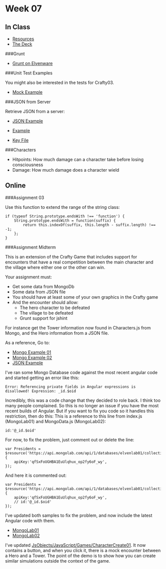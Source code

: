 Week 07
=======

In Class
--------

- [Resources](Isit320-Resources.html)
- [The Deck](http://bit.ly/172VnGB)

###Grunt

- [Grunt on Elvenware](http://elvenware.com/charlie/development/web/UnitTests/Grunt.html)

###Unit Test Examples

You might also be interested in the tests for Crafty03. 

- [Mock Example](/charlie/development/web/JavaScript/Angular.html#basicMock)

###JSON from Server

Retrieve JSON from a server:

- [JSON Example](/charlie/development/web/JavaScript/Angular.html#jsonFromServer)

- [Example](https://github.com/charliecalvert/JsObjects/tree/master/JavaScript/Design/JsonFromServer)
- [Key File](https://github.com/charliecalvert/JsObjects/blob/master/JavaScript/Design/JsonFromServer/index.js)

###Characters

- Hitpoints: How much damage can a character take before losing consciousness
- Damage: How much damage does a character wield

Online
------

###Assignment 03

Use this function to extend the range of the string class:

```
if (typeof String.prototype.endsWith !== 'function') {
    String.prototype.endsWith = function(suffix) {
        return this.indexOf(suffix, this.length - suffix.length) !== -1;
    };
}
```

###Assignment Midterm

This is an extension of the Crafty Game that includes support for 
encounters that have a real competition between the main character
and the village where either one or the other can win.

Your assignment must:

- Get some data from MongoDb
- Some data from JSON file
- You should have at least some of your own graphics in the Crafty game
- And the encounter should allow:
	- The hero character to be defeated 
	- The village to be defeated 
	- Grunt support for jshint

For instance get the Tower information now found in Characters.js 
from Mongo, and the Hero information from a JSON file.

As a reference, Go to:

- [Mongo Example 01](https://github.com/charliecalvert/JsObjects/tree/master/Data/MongoLab01)
- [Mongo Example 02](https://github.com/charliecalvert/JsObjects/tree/master/Data/MongoLab02)
- [JSON Example](https://github.com/charliecalvert/JsObjects/tree/master/JavaScript/Design/JsonFromServer)

I've ran some Mongo Database code against the most recent angular
code and started getting an error like this:

	Error: Referencing private fields in Angular expressions is disallowed! Expression: _id.$oid

Incredibly, this was a code change that they decided to role back. I 
think too many people complained. So this is no longer an issue if 
you have the most recent builds of Angular. But if you want to fix 
you code so it handles this restriction, then do this: This is a 
reference to this line from index.js (MongoLab01) and MongoData.js 
(MongoLab02):

	id:'@_id.$oid'

For now, to fix the problem, just comment out or delete the line:

```
var Presidents = $resource('https://api.mongolab.com/api/1/databases/elvenlab01/collections/Presidents/:id', {
	apiKey:'qfSxFoUGHBA1EuUlqhux_op2fy6oF_wy',     
});
```

And here it is commented out:

```
var Presidents = $resource('https://api.mongolab.com/api/1/databases/elvenlab01/collections/Foo/:id', {      
	apiKey:'qfSxFoUGHBA1EuUlqhux_op2fy6oF_wy',
	// id:'@_id.$oid'
});
```

I've updated both samples to fix the problem, and now include the
latest Angular code with them.

- [MongoLab01](https://github.com/charliecalvert/JsObjects/tree/master/Data/MongoLab01)
- [MongoLab02](https://github.com/charliecalvert/JsObjects/tree/master/Data/MongoLab02)

I've updated [JsObjects/JavaScript/Games/CharacterCreate01](https://github.com/charliecalvert/JsObjects/tree/master/JavaScript/Games/CharacterCreate01). It now contains
a button, and when you click it, there is a mock encounter between 
a Hero and a Tower. The point of the demo is to show how you can 
create similar simulations outside the context of the game. 

